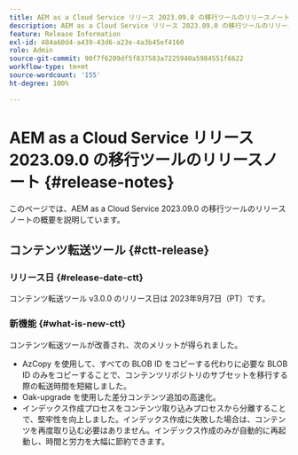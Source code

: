 ```yaml
---
title: AEM as a Cloud Service リリース 2023.09.0 の移行ツールのリリースノート
description: AEM as a Cloud Service リリース 2023.09.0 の移行ツールのリリースノート
feature: Release Information
exl-id: 484a60d4-a439-43d6-a23e-4a3b45ef4160
role: Admin
source-git-commit: 90f7f6209df5f837583a7225940a5984551f6622
workflow-type: tm+mt
source-wordcount: '155'
ht-degree: 100%

---
```


# AEM as a Cloud Service リリース 2023.09.0 の移行ツールのリリースノート {#release-notes}

このページでは、AEM as a Cloud Service 2023.09.0 の移行ツールのリリースノートの概要を説明しています。

## コンテンツ転送ツール {#ctt-release}

### リリース日 {#release-date-ctt}

コンテンツ転送ツール v3.0.0 のリリース日は 2023年9月7日（PT）です。

### 新機能 {#what-is-new-ctt}

コンテンツ転送ツールが改善され、次のメリットが得られました。

* AzCopy を使用して、すべての BLOB ID をコピーする代わりに必要な BLOB ID のみをコピーすることで、コンテンツリポジトリのサブセットを移行する際の転送時間を短縮しました。
* Oak-upgrade を使用した差分コンテンツ追加の高速化。
* インデックス作成プロセスをコンテンツ取り込みプロセスから分離することで、堅牢性を向上しました。インデックス作成に失敗した場合は、コンテンツを再度取り込む必要はありません。インデックス作成のみが自動的に再起動し、時間と労力を大幅に節約できます。
